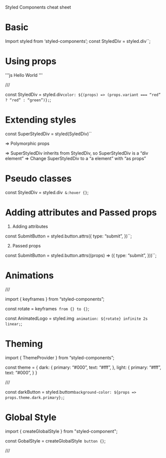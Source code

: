 Styled Components cheat sheet

# Basic

Import styled from ‘styled-components’;
const StyledDiv = styled.div``;

# Using props

'''js
<StyledDiv variant=”red”>Hello World</StyledDiv>
'''

///

const StyledDiv = styled.div`color: ${(props) => (props.variant === “red” ? “red” : “green”)};`;

# Extending styles

const SuperStyledDiv = styled(SyledDiv)``

=> Polymorphic props

<SuperStyledDiv></SuperStyledDiv>
=> SuperStyledDiv inherits from StyledDiv, so SuperStyledDiv is a “div element”
=> Change SuperStyledDiv to a “a element” with “as props”
<SuperStyledDiv as=”a”></SuperStyledDiv>

# Pseudo classes

const StyledDiv = styled.div` &:hover {}`;

# Adding attributes and Passed props

1. Adding attributes

const SubmitButton = styled.button.attrs({
type: “submit”,
})``;

2. Passed props

const SubmitButton = styled.button.attrs((props) => ({
type: “submit”,
}))``;

# Animations

///

import { keyframes } from “styled-components”;

const rotate = keyframes` from {} to {}`;

const AnimatedLogo = styled.img` animation: ${rotate} infinite 2s linear;`;

# Theming

import { ThemeProvider } from “styled-components”;

const theme = {
dark: {
primary: “#000”,
text: “#fff”,
},
light: {
primary: “#fff”,
text: “#000”,
}
}

<ThemeProvider theme={theme}>
	<App />
</ThemeProvider>

///

const darkButton = styled.buttom`background-color: ${props => props.theme.dark.primary};`;

# Global Style

import { createGlobalStyle } from "styled-component";

const GobalStyle = createGlobalStyle` button {}`;

///

<ThemeProvider>
  <GlobalStyle />
  <App />
</ThemeProvider>
